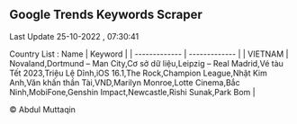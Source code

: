 

## Google Trends Keywords Scraper 
 
Last Update 25-10-2022 , 07:30:41

Country List :
 Name  | Keyword |
| ------------- | ------------- |
| VIETNAM | Novaland,Dortmund – Man City,Cơ sở dữ liệu,Leipzig – Real Madrid,Vé tàu Tết 2023,Triệu Lệ Dĩnh,iOS 16.1,The Rock,Champion League,Nhật Kim Anh,Văn khấn thần Tài,VND,Marilyn Monroe,Lotte Cinema,Bắc Ninh,MobiFone,Genshin Impact,Newcastle,Rishi Sunak,Park Bom |



© Abdul Muttaqin 
